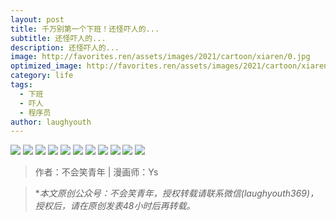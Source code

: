 ```yaml
---
layout: post
title: 千万别第一个下班！还怪吓人的...
subtitle: 还怪吓人的...
description: 还怪吓人的...
image: http://favorites.ren/assets/images/2021/cartoon/xiaren/0.jpg
optimized_image: http://favorites.ren/assets/images/2021/cartoon/xiaren/0.jpg
category: life
tags:
  - 下班
  - 吓人
  - 程序员
author: laughyouth
---
```


![](http://favorites.ren/assets/images/2021/cartoon/xiaren/640.jpg)
![](http://favorites.ren/assets/images/2021/cartoon/xiaren/640-1.jpg)
![](http://favorites.ren/assets/images/2021/cartoon/xiaren/640-2.jpg)
![](http://favorites.ren/assets/images/2021/cartoon/xiaren/640-3.jpg)
![](http://favorites.ren/assets/images/2021/cartoon/xiaren/640-4.jpg)
![](http://favorites.ren/assets/images/2021/cartoon/xiaren/640-5.jpg)
![](http://favorites.ren/assets/images/2021/cartoon/xiaren/640-6.jpg)
![](http://favorites.ren/assets/images/2021/cartoon/xiaren/640-7.jpg)
![](http://favorites.ren/assets/images/2021/cartoon/xiaren/640-8.jpg)
![](http://favorites.ren/assets/images/2021/cartoon/xiaren/640-9.jpg)
![](http://favorites.ren/assets/images/2021/cartoon/xiaren/640-10.jpg)




>作者：不会笑青年 | 漫画师：Ys

>**本文原创公众号：不会笑青年，授权转载请联系微信(laughyouth369)，授权后，请在原创发表48小时后再转载。*